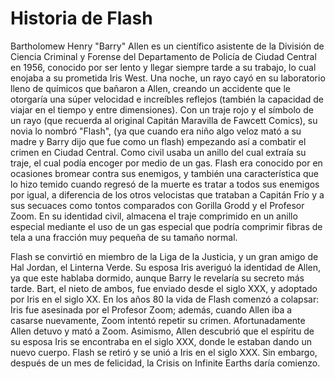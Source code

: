 # Historia de Flash

Bartholomew Henry "Barry" Allen es un científico asistente de la División de Ciencia Criminal y Forense del Departamento de Policía de Ciudad Central en 1956, conocido por ser lento y llegar siempre tarde a su trabajo, lo cual enojaba a su prometida Iris West. Una noche, un rayo cayó en su laboratorio lleno de químicos que bañaron a Allen, creando un accidente que le otorgaría una súper velocidad e increíbles reflejos (también la capacidad de viajar en el tiempo y entre dimensiones). Con un traje rojo y el símbolo de un rayo (que recuerda al original Capitán Maravilla de Fawcett Comics), su novia lo nombró "Flash", (ya que cuando era niño algo veloz mató a su madre y Barry dijo que fue como un flash) empezando así a combatir el crimen en Ciudad Central. Como civil usaba un anillo del cual extraía su traje, el cual podía encoger por medio de un gas. Flash era conocido por en ocasiones bromear contra sus enemigos, y también una característica que lo hizo temido cuando regresó de la muerte es tratar a todos sus enemigos por igual, a diferencia de los otros velocistas que trataban a Capitán Frío y a sus secuaces como tontos comparados con Gorilla Grodd y el Profesor Zoom. En su identidad civil, almacena el traje comprimido en un anillo especial mediante el uso de un gas especial que podría comprimir fibras de tela a una fracción muy pequeña de su tamaño normal.

Flash se convirtió en miembro de la Liga de la Justicia, y un gran amigo de Hal Jordan, el Linterna Verde. Su esposa Iris averiguó la identidad de Allen, ya que este hablaba dormido, aunque Barry le revelaría su secreto más tarde. Bart, el nieto de ambos, fue enviado desde el siglo XXX, y adoptado por Iris en el siglo XX. En los años 80 la vida de Flash comenzó a colapsar: Iris fue asesinada por el Profesor Zoom; además, cuando Allen iba a casarse nuevamente, Zoom intentó repetir su crimen. Afortunadamente Allen detuvo y mató a Zoom. Asimismo, Allen descubrió que el espíritu de su esposa Iris se encontraba en el siglo XXX, donde le estaban dando un nuevo cuerpo. Flash se retiró y se unió a Iris en el siglo XXX. Sin embargo, después de un mes de felicidad, la Crisis on Infinite Earths daría comienzo.
